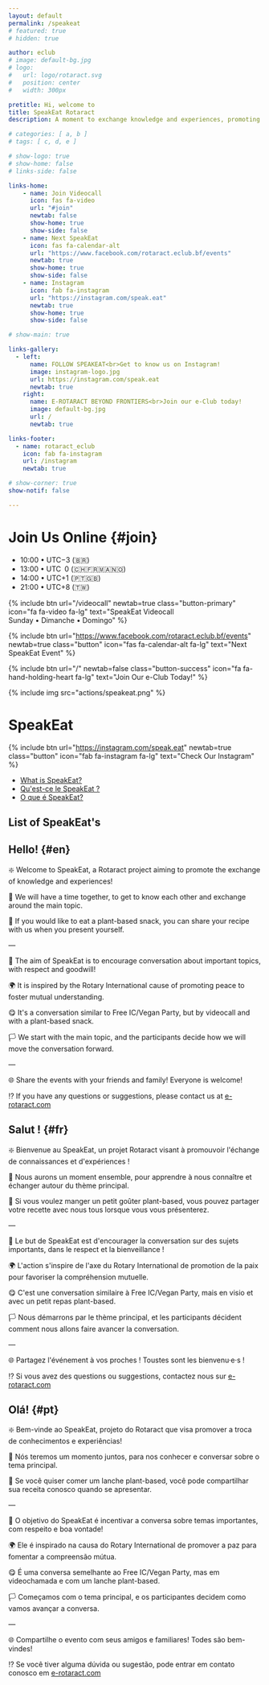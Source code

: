 ```yaml
---
layout: default
permalink: /speakeat
# featured: true
# hidden: true

author: eclub
# image: default-bg.jpg
# logo:
#   url: logo/rotaract.svg
#   position: center
#   width: 300px

pretitle: Hi, welcome to
title: SpeakEat Rotaract
description: A moment to exchange knowledge and experiences, promoting understanding and peace!

# categories: [ a, b ]
# tags: [ c, d, e ]

# show-logo: true
# show-home: false
# links-side: false

links-home:
    - name: Join Videocall
      icon: fas fa-video
      url: "#join"
      newtab: false
      show-home: true
      show-side: false
    - name: Next SpeakEat
      icon: fas fa-calendar-alt
      url: "https://www.facebook.com/rotaract.eclub.bf/events"
      newtab: true
      show-home: true
      show-side: false
    - name: Instagram
      icon: fab fa-instagram
      url: "https://instagram.com/speak.eat"
      newtab: true
      show-home: true
      show-side: false

# show-main: true

links-gallery:
  - left:
      name: FOLLOW SPEAKEAT<br>Get to know us on Instagram!
      image: instagram-logo.jpg
      url: https://instagram.com/speak.eat
      newtab: true
    right:
      name: E-ROTARACT BEYOND FRONTIERS<br>Join our e-Club today!
      image: default-bg.jpg
      url: /
      newtab: true

links-footer:
  - name: rotaract_eclub
    icon: fab fa-instagram
    url: /instagram
    newtab: true

# show-corner: true
show-notif: false

---
```


# Join Us Online {#join}

- 10:00 • UTC−3 (🇧🇷)
- 13:00 • UTC&ensp;0 (🇨🇭🇫🇷🇲🇦🇳🇴)
- 14:00 • UTC+1 (🇵🇹🇬🇧)
- 21:00 • UTC+8 (🇹🇼)

{% include btn
  url="/videocall"
  newtab=true
  class="button-primary"
  icon="fa fa-video fa-lg"
  text="SpeakEat Videocall<br>Sunday • Dimanche • Domingo"
%}

{% include btn
  url="https://www.facebook.com/rotaract.eclub.bf/events"
  newtab=true
  class="button"
  icon="fas fa-calendar-alt fa-lg"
  text="Next SpeakEat Event"
%}

{% include btn
  url="/"
  newtab=false
  class="button-success"
  icon="fa fa-hand-holding-heart fa-lg"
  text="Join Our e-Club Today!"
%}

{% include img src="actions/speakeat.png" %}

# SpeakEat

{% include btn
  url="https://instagram.com/speak.eat"
  newtab=true
  class="button"
  icon="fab fa-instagram fa-lg"
  text="Check Our Instagram"
%}

- [What is SpeakEat?](#en)
- [Qu'est-ce le SpeakEat ?](#fr)
- [O que é SpeakEat?](#pt)

## List of SpeakEat's

<ol>
  <script>
    var list_events = [
      {num: "01", sym: "🏳️‍🌈", date: "2020-12-13", title: "LGBT+"},
      {num: "02", sym: "👥", date: "2021-01-03", title: "Discrimination"},
      {num: "03", sym: "🧠", date: "2021-01-31", title: "Cognitive Bias (Biais Cognitif)"},
      {num: "04", sym: "❤️", date: "2021-02-14", title: "Self-Love"},
      {num: "05", sym: "💼", date: "2021-03-21", title: "Wellbeing at Work"},
      {num: "06", sym: "🌐", date: "2021-04-25", title: "Climate Change"},
      {num: "07", sym: "⛱️", date: "2021-07-04", title: "Summer Body"},
      {num: "08", sym: "😲", date: "2021-09-26", title: "Taboos at Work (Les Tabous au Travail) - <span style='font-size: small !important;'>with DJML</span>"},
      {num: "09", sym: "⚙️", date: "2021-11-06", title: "How to integrate differences and plurality in our Rotary Family? - <span style='font-size: small !important;'>with Uni Rotary D1990</span>"}, // https://rotary1990.ch/en/agenda/show/134393
      {num: "10", sym: "🗝️", date: "2021-11-21", title: "How to live the end of life?"},
      {num: "11", sym: "💗", date: "2021-12-05", title: "Relationships"},
      {num: "12", sym: "🤔", date: "2022-01-16", title: "How to make choices in life? - <span style='font-size: small !important;'>with DJML</span>"},
      {num: "13", sym: "🍸", date: "2023-01-15", title: "Alcohol - <span style='font-size: small !important;'>with DJML</span>"},
      {num: "14", sym: "❔", date: "2030-12-31", title: "(coming soon)"}
    ];
    for(let i = 0; i < list_events.length; i++) {
        document.write(
          "<li>" +
          "<a target='_blank' href='https://www.facebook.com/rotaract.eclub.bf/events'>" +
          list_events[i].sym + " " + list_events[i].title +
          "</a> <span style='font-size: small;'>(" +
          list_events[i].date +
          ")<span></li>"
        );
        if(new Date(list_events[i].date) > new Date()) {
            break;
        }
    }
  </script>
</ol>

## Hello! {#en}

❇️ Welcome to SpeakEat, a Rotaract project aiming to promote the exchange of knowledge and experiences!

👥 We will have a time together, to get to know each other and exchange around the main topic.

🍓 If you would like to eat a plant-based snack, you can share your recipe with us when you present yourself.

—

💬 The aim of SpeakEat is to encourage conversation about important topics, with respect and goodwill!

🌍 It is inspired by the Rotary International cause of promoting peace to foster mutual understanding.

😋 It's a conversation similar to Free IC/Vegan Party, but by videocall and with a plant-based snack.

🏳️ We start with the main topic, and the participants decide how we will move the conversation forward.

—

🌐 Share the events with your friends and family! Everyone is welcome!

⁉️ If you have any questions or suggestions, please contact us at [e-rotaract.com](/)

## Salut ! {#fr}

❇️ Bienvenue au SpeakEat, un projet Rotaract visant à promouvoir l'échange de connaissances et d'expériences !

👥 Nous aurons un moment ensemble, pour apprendre à nous connaître et échanger autour du thème principal.

🍓 Si vous voulez manger un petit goûter plant-based, vous pouvez partager votre recette avec nous tous lorsque vous vous présenterez.

—

💬 Le but de SpeakEat est d'encourager la conversation sur des sujets importants, dans le respect et la bienveillance !

🌍 L'action s'inspire de l'axe du Rotary International de promotion de la paix pour favoriser la compréhension mutuelle.

😋 C'est une conversation similaire à Free IC/Vegan Party, mais en visio et avec un petit repas plant-based.

🏳️ Nous démarrons par le thème principal, et les participants décident comment nous allons faire avancer la conversation.

—

🌐 Partagez l'événement à vos proches ! Toustes sont les bienvenu·e·s !

⁉️ Si vous avez des questions ou suggestions, contactez nous sur [e-rotaract.com](/)

## Olá! {#pt}

❇️ Bem-vinde ao SpeakEat, projeto do Rotaract que visa promover a troca de conhecimentos e experiências!

👥 Nós teremos um momento juntos, para nos conhecer e conversar sobre o tema principal.

🍓 Se você quiser comer um lanche plant-based, você pode compartilhar sua receita conosco quando se apresentar.

—

💬 O objetivo do SpeakEat é incentivar a conversa sobre temas importantes, com respeito e boa vontade!

🌍 Ele é inspirado na causa do Rotary International de promover a paz para fomentar a compreensão mútua.

😋 É uma conversa semelhante ao Free IC/Vegan Party, mas em videochamada e com um lanche plant-based.

🏳️ Começamos com o tema principal, e os participantes decidem como vamos avançar a conversa.

—

🌐 Compartilhe o evento com seus amigos e familiares! Todes são bem-vindes!

⁉️ Se você tiver alguma dúvida ou sugestão, pode entrar em contato conosco em [e-rotaract.com](/)
